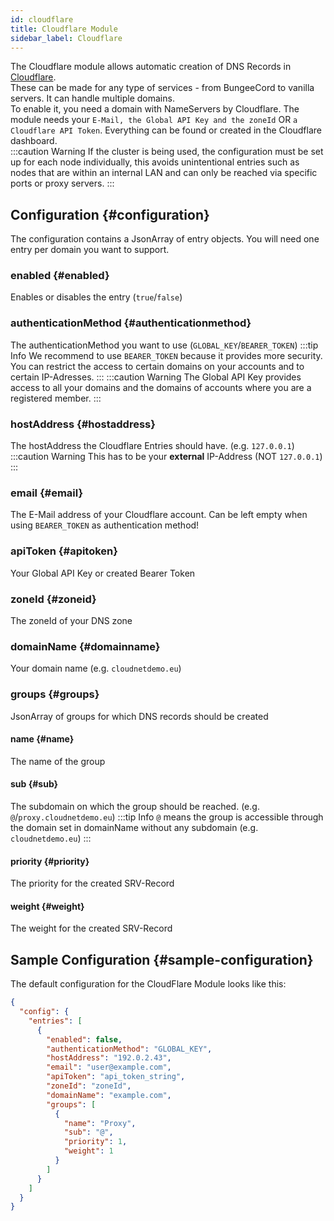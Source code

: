 ```yaml
---
id: cloudflare
title: Cloudflare Module
sidebar_label: Cloudflare
---
```


The Cloudflare module allows automatic creation of DNS Records in [Cloudflare](https://cloudflare.com/).  
These can be made for any type of services - from BungeeCord to vanilla servers. It can handle multiple domains.  
To enable it, you need a domain with NameServers by Cloudflare. The module needs your `E-Mail, the Global API Key and the zoneId` OR `a Cloudflare API Token`. Everything can be found or created in the Cloudflare dashboard.  
:::caution Warning
If the cluster is being used, the configuration must be set up for each node individually, this avoids unintentional entries such as nodes that are within an internal LAN and can only be reached via specific ports or proxy servers.
:::

## Configuration {#configuration}

The configuration contains a JsonArray of entry objects. You will need one entry per domain you want to support.

### enabled {#enabled}

Enables or disables the entry (`true`/`false`)

### authenticationMethod {#authenticationmethod}

The authenticationMethod you want to use (`GLOBAL_KEY`/`BEARER_TOKEN`)
:::tip Info
We recommend to use `BEARER_TOKEN` because it provides more security.  
You can restrict the access to certain domains on your accounts and to certain IP-Adresses.
:::
:::caution Warning
The Global API Key provides access to all your domains and the domains of accounts where you are a registered member.
:::

### hostAddress {#hostaddress}

The hostAddress the Cloudflare Entries should have. (e.g. `127.0.0.1`)
:::caution Warning
This has to be your **external** IP-Address (NOT `127.0.0.1`)
:::

### email {#email}

The E-Mail address of your Cloudflare account. Can be left empty when using `BEARER_TOKEN` as authentication method!

### apiToken {#apitoken}

Your Global API Key or created Bearer Token

### zoneId {#zoneid}

The zoneId of your DNS zone

### domainName {#domainname}

Your domain name (e.g. `cloudnetdemo.eu`)

### groups {#groups}

JsonArray of groups for which DNS records should be created

#### name {#name}

The name of the group

#### sub {#sub}

The subdomain on which the group should be reached. (e.g. `@`/`proxy.cloudnetdemo.eu`)
:::tip Info
`@` means the group is accessible through the domain set in domainName without any subdomain (e.g. `cloudnetdemo.eu`)
:::

#### priority {#priority}

The priority for the created SRV-Record

#### weight {#weight}

The weight for the created SRV-Record

## Sample Configuration {#sample-configuration}

The default configuration for the CloudFlare Module looks like this:

```json
{
  "config": {
    "entries": [
      {
        "enabled": false,
        "authenticationMethod": "GLOBAL_KEY",
        "hostAddress": "192.0.2.43",
        "email": "user@example.com",
        "apiToken": "api_token_string",
        "zoneId": "zoneId",
        "domainName": "example.com",
        "groups": [
          {
            "name": "Proxy",
            "sub": "@",
            "priority": 1,
            "weight": 1
          }
        ]
      }
    ]
  }
}
```
